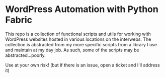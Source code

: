 # WordPress Automation with Python Fabric
This repo is a collection of functional scripts and utils for working with WordPress websites hosted in various locations on the interwebs. The collection is abstracted from my more specific scripts from a library I use and maintain at my day job. As such, some of the scripts may be abstracted...poorly. 

Use at your own risk! (but if there is an issue, open a ticket and I'll address it)
